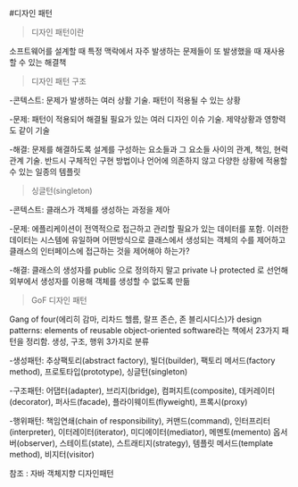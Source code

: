 #디자인 패턴

>디자인 패턴이란

소프트웨어를 설계할 때 특정 맥락에서 자주 발생하는 문제들이 또 발생했을 때 재사용할 수 있는 해결책

>디자인 패턴 구조

-콘텍스트: 문제가 발생하는 여러 상활 기술. 패턴이 적용될 수 있는 상황

-문제: 패턴이 적용되어 해결될 필요가 있는 여러 디자인 이슈 기술. 제약상황과 영향력도 같이 기술

-해결: 문제를 해결하도록 설계를 구성하는 요소들과 그 요소들 사이의 관계, 책임, 현력 관계 기술. 반드시 구체적인 구현 방법이나 언어에 의존하지 않고 다양한 상황에 적용할 수 있는 일종의 템플릿

>싱글턴(singleton)

-콘텍스트: 클래스가 객체를 생성하는 과정을 제아

-문제: 에플리케이션이 전역적으로 접근하고 관리할 필요가 있는 데이터를 포함. 이러한 데이터는 시스템에 유일하며 어떤방식으로 클래스에서 생성되는 객체의 수를 제어하고 클래스의 인터페이스에 접근하는 것을 제어해야 하는가?

-해결: 클래스의 생성자를 public 으로 정의하지 말고 private 나 protected 로 선언해 외부에서 생성자를 이용해 객체를 생성할 수 없도록 만듦

>GoF 디자인 패턴

Gang of four(에리히 감마, 리차드 헬름, 랄프 존슨, 존 블리시디스)가 design patterns: elements of reusable object-oriented software라는 책에서 23가지 패턴을 정리함.
생성, 구조, 행위 3가지로 분류

-생성패턴: 추상팩토리(abstract factory), 빌더(builder), 팩토리 메서드(factory method), 프로토타입(prototype), 싱글턴(singleton)

-구조패턴: 어댑터(adapter), 브리지(bridge), 컴퍼지트(composite), 데커레이터(decorator), 퍼사드(facade), 플라이웨이트(flyweight), 프록시(proxy)

-행위패턴: 책임연쇄(chain of responsibility), 커맨드(command), 인터프리터(interpreter), 이터레이터(iterator), 미디에이터(mediator), 메멘토(memento)
         옵서버(observer), 스테이트(state), 스트래티지(strategy), 템플릿 메서드(template method), 비지터(visitor)

참조 : 자바 객체지향 디자인패턴